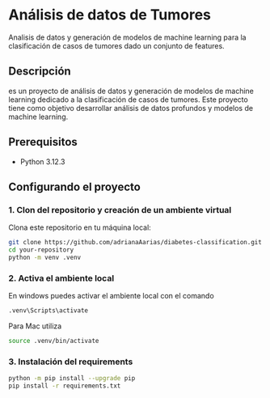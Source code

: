 #   Análisis de datos de Tumores
Analisis de datos y generación de modelos de machine learning para la clasificación de casos de tumores dado un conjunto de features.

## Descripción
es un proyecto de análisis de datos y generación de modelos de machine learning dedicado a la clasificación de casos de tumores. Este proyecto tiene como objetivo desarrollar análisis de datos profundos y modelos de machine learning.

## Prerequisitos
- Python 3.12.3

## Configurando el proyecto

### 1. Clon del repositorio y creación de un ambiente virtual
Clona este repositorio en tu máquina local:
```bash
git clone https://github.com/adrianaAarias/diabetes-classification.git
cd your-repository
python -m venv .venv
```
### 2. Activa el ambiente local
En windows puedes activar el ambiente local con el comando
```bash
.venv\Scripts\activate
```
Para Mac utiliza
```bash
source .venv/bin/activate
```

### 3. Instalación del requirements

```bash
python -m pip install --upgrade pip
pip install -r requirements.txt
```

